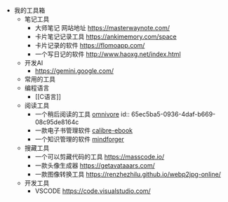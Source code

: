 - 我的工具箱
	- 笔记工具
		- 大师笔记 网站地址 https://masterwaynote.com/
		- 卡片笔记记录工具 https://ankimemory.com/space
		- 卡片记录的软件 https://flomoapp.com/
		- 一个写日记的软件 http://www.haoxg.net/index.html
	- 开发AI
		- https://gemini.google.com/
	- 常用的工具
	- 编程语言
		- [[C语言]]
	- 阅读工具
		- 一个稍后阅读的工具 [omnivore](https://omnivore.app/home)
		  id:: 65ec5ba5-0936-4daf-b669-08c95de8164c
		- 一款电子书管理软件  [calibre-ebook](https://calibre-ebook.com/zh_CN)
		- 一个知识管理的软件 [mindforger](https://www.mindforger.com/)
	- 搜藏工具
		- 一个可以剪藏代码的工具 https://masscode.io/
		- 一款头像生成器 https://getavataaars.com/
		- 一款图像转换工具 https://renzhezhilu.github.io/webp2jpg-online/
	- 开发工具
		- VSCODE https://code.visualstudio.com/